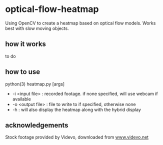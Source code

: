 # optical-flow-heatmap
Using OpenCV to create a heatmap based on optical flow models. Works best with slow moving objects.

## how it works
to do

## how to use
python(3) heatmap.py [args]
 - -i \<input file> : recorded footage. if none specified, will use webcam if available
 - -o \<output file> : file to write to if specified, otherwise none
 - -h : will also display the heatmap along with the hybrid display

## acknowledgements
Stock footage provided by Videvo, downloaded from www.videvo.net
